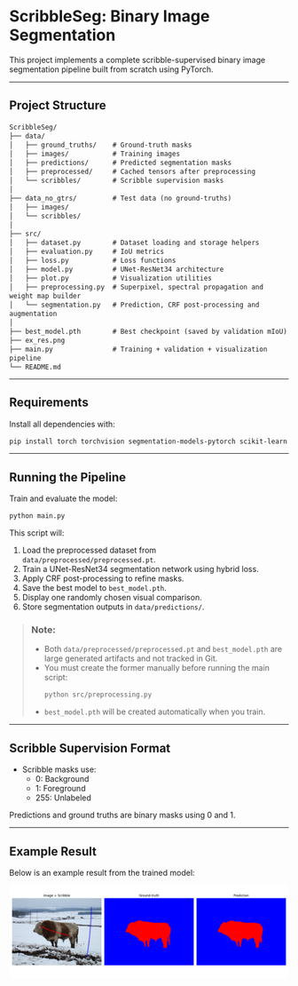 # ScribbleSeg: Binary Image Segmentation

This project implements a complete scribble-supervised binary image segmentation pipeline built from scratch using PyTorch.

---

## Project Structure
```text
ScribbleSeg/
├── data/
│   ├── ground_truths/    # Ground-truth masks
│   ├── images/           # Training images
│   ├── predictions/      # Predicted segmentation masks
│   ├── preprocessed/     # Cached tensors after preprocessing
│   └── scribbles/        # Scribble supervision masks
│
├── data_no_gtrs/         # Test data (no ground-truths)
│   ├── images/
│   └── scribbles/
│
├── src/
│   ├── dataset.py        # Dataset loading and storage helpers
│   ├── evaluation.py     # IoU metrics
│   ├── loss.py           # Loss functions
│   ├── model.py          # UNet-ResNet34 architecture
│   ├── plot.py           # Visualization utilities
│   ├── preprocessing.py  # Superpixel, spectral propagation and weight map builder
│   └── segmentation.py   # Prediction, CRF post-processing and augmentation
│
├── best_model.pth        # Best checkpoint (saved by validation mIoU)
├── ex_res.png
├── main.py               # Training + validation + visualization pipeline
└── README.md
```

---

## Requirements

Install all dependencies with:
```bash
pip install torch torchvision segmentation-models-pytorch scikit-learn scikit-image scipy pillow numpy tqdm pydensecrf matplotlib
```

---

## Running the Pipeline

Train and evaluate the model:
```bash
python main.py
```

This script will:

1. Load the preprocessed dataset from `data/preprocessed/preprocessed.pt`.
2. Train a UNet-ResNet34 segmentation network using hybrid loss.
3. Apply CRF post-processing to refine masks.
4. Save the best model to `best_model.pth`.
5. Display one randomly chosen visual comparison.
6. Store segmentation outputs in `data/predictions/`.

> ### Note:
> - Both `data/preprocessed/preprocessed.pt` and `best_model.pth` are large generated artifacts and not tracked in Git.
> - You must create the former manually before running the main script:
>   ```bash
>   python src/preprocessing.py
>   ```
> - `best_model.pth` will be created automatically when you train.

---

## Scribble Supervision Format

- Scribble masks use:
  - 0: Background
  - 1: Foreground
  - 255: Unlabeled

Predictions and ground truths are binary masks using 0 and 1.

---

## Example Result

Below is an example result from the trained model:

<p align = "center">
  <img src="ex_res.png" alt = "Example Result" width = "720"/>
</p>
